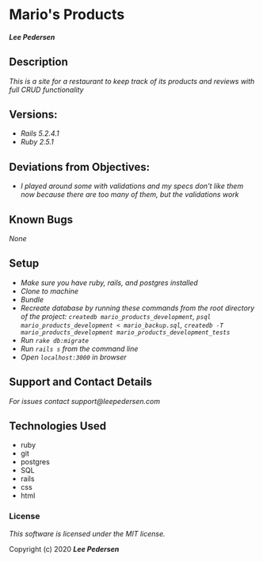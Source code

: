 # Mario's Products

#### _Lee Pedersen_

## Description

_This is a site for a restaurant to keep track of its products and reviews with full CRUD functionality_

## Versions:
* _Rails 5.2.4.1_
* _Ruby 2.5.1_

## Deviations from Objectives:
* _I played around some with validations and my specs don't like them now because there are too many of them, but the validations work_

## Known Bugs
_None_

## Setup
* _Make sure you have ruby, rails, and postgres installed_
* _Clone to machine_
* _Bundle_
* _Recreate database by running these commands from the root directory of the project: `createdb mario_products_development`, `psql mario_products_development < mario_backup.sql`, `createdb -T mario_products_development mario_products_development_tests`_
* _Run `rake db:migrate`_
* _Run `rails s` from the command line_
* _Open `localhost:3000` in browser_

## Support and Contact Details
_For issues contact support@leepedersen.com_

## Technologies Used
* ruby
* git
* postgres
* SQL
* rails
* css
* html

### License
*This software is licensed under the MIT license.*

Copyright (c) 2020 **_Lee Pedersen_**
